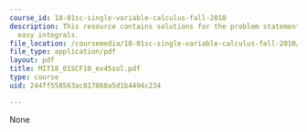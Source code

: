 ```yaml
---
course_id: 18-01sc-single-variable-calculus-fall-2010
description: This resource contains solutions for the problem statements related to
  easy integrals.
file_location: /coursemedia/18-01sc-single-variable-calculus-fall-2010/244ff558563ac817868a5d1b4494c234_MIT18_01SCF10_ex45sol.pdf
file_type: application/pdf
layout: pdf
title: MIT18_01SCF10_ex45sol.pdf
type: course
uid: 244ff558563ac817868a5d1b4494c234

---
```

None